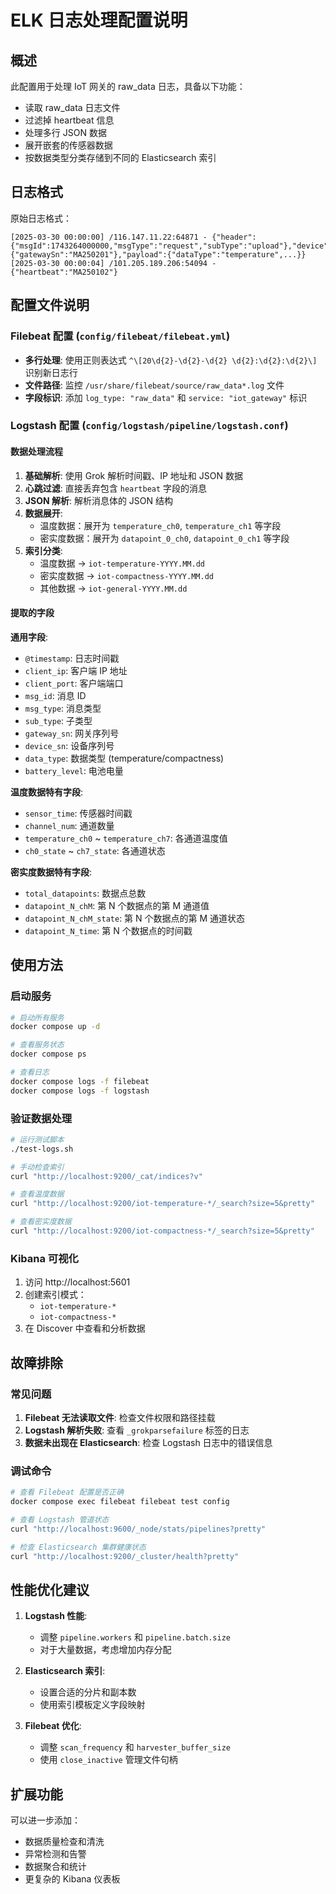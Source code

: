 # ELK 日志处理配置说明

## 概述

此配置用于处理 IoT 网关的 raw_data 日志，具备以下功能：

- 读取 raw_data 日志文件
- 过滤掉 heartbeat 信息
- 处理多行 JSON 数据
- 展开嵌套的传感器数据
- 按数据类型分类存储到不同的 Elasticsearch 索引

## 日志格式

原始日志格式：

```
[2025-03-30 00:00:00] /116.147.11.22:64871 - {"header":{"msgId":1743264000000,"msgType":"request","subType":"upload"},"device":{"gatewaySn":"MA250201"},"payload":{"dataType":"temperature",...}}
[2025-03-30 00:00:04] /101.205.189.206:54094 - {"heartbeat":"MA250102"}
```

## 配置文件说明

### Filebeat 配置 (`config/filebeat/filebeat.yml`)

- **多行处理**: 使用正则表达式 `^\[20\d{2}-\d{2}-\d{2} \d{2}:\d{2}:\d{2}\]` 识别新日志行
- **文件路径**: 监控 `/usr/share/filebeat/source/raw_data*.log` 文件
- **字段标识**: 添加 `log_type: "raw_data"` 和 `service: "iot_gateway"` 标识

### Logstash 配置 (`config/logstash/pipeline/logstash.conf`)

#### 数据处理流程

1. **基础解析**: 使用 Grok 解析时间戳、IP 地址和 JSON 数据
2. **心跳过滤**: 直接丢弃包含 `heartbeat` 字段的消息
3. **JSON 解析**: 解析消息体的 JSON 结构
4. **数据展开**:
   - 温度数据：展开为 `temperature_ch0`, `temperature_ch1` 等字段
   - 密实度数据：展开为 `datapoint_0_ch0`, `datapoint_0_ch1` 等字段
5. **索引分类**:
   - 温度数据 → `iot-temperature-YYYY.MM.dd`
   - 密实度数据 → `iot-compactness-YYYY.MM.dd`
   - 其他数据 → `iot-general-YYYY.MM.dd`

#### 提取的字段

**通用字段**:

- `@timestamp`: 日志时间戳
- `client_ip`: 客户端 IP 地址
- `client_port`: 客户端端口
- `msg_id`: 消息 ID
- `msg_type`: 消息类型
- `sub_type`: 子类型
- `gateway_sn`: 网关序列号
- `device_sn`: 设备序列号
- `data_type`: 数据类型 (temperature/compactness)
- `battery_level`: 电池电量

**温度数据特有字段**:

- `sensor_time`: 传感器时间戳
- `channel_num`: 通道数量
- `temperature_ch0` ~ `temperature_ch7`: 各通道温度值
- `ch0_state` ~ `ch7_state`: 各通道状态

**密实度数据特有字段**:

- `total_datapoints`: 数据点总数
- `datapoint_N_chM`: 第 N 个数据点的第 M 通道值
- `datapoint_N_chM_state`: 第 N 个数据点的第 M 通道状态
- `datapoint_N_time`: 第 N 个数据点的时间戳

## 使用方法

### 启动服务

```bash
# 启动所有服务
docker compose up -d

# 查看服务状态
docker compose ps

# 查看日志
docker compose logs -f filebeat
docker compose logs -f logstash
```

### 验证数据处理

```bash
# 运行测试脚本
./test-logs.sh

# 手动检查索引
curl "http://localhost:9200/_cat/indices?v"

# 查看温度数据
curl "http://localhost:9200/iot-temperature-*/_search?size=5&pretty"

# 查看密实度数据
curl "http://localhost:9200/iot-compactness-*/_search?size=5&pretty"
```

### Kibana 可视化

1. 访问 http://localhost:5601
2. 创建索引模式：
   - `iot-temperature-*`
   - `iot-compactness-*`
3. 在 Discover 中查看和分析数据

## 故障排除

### 常见问题

1. **Filebeat 无法读取文件**: 检查文件权限和路径挂载
2. **Logstash 解析失败**: 查看 `_grokparsefailure` 标签的日志
3. **数据未出现在 Elasticsearch**: 检查 Logstash 日志中的错误信息

### 调试命令

```bash
# 查看 Filebeat 配置是否正确
docker compose exec filebeat filebeat test config

# 查看 Logstash 管道状态
curl "http://localhost:9600/_node/stats/pipelines?pretty"

# 检查 Elasticsearch 集群健康状态
curl "http://localhost:9200/_cluster/health?pretty"
```

## 性能优化建议

1. **Logstash 性能**:

   - 调整 `pipeline.workers` 和 `pipeline.batch.size`
   - 对于大量数据，考虑增加内存分配

2. **Elasticsearch 索引**:

   - 设置合适的分片和副本数
   - 使用索引模板定义字段映射

3. **Filebeat 优化**:
   - 调整 `scan_frequency` 和 `harvester_buffer_size`
   - 使用 `close_inactive` 管理文件句柄

## 扩展功能

可以进一步添加：

- 数据质量检查和清洗
- 异常检测和告警
- 数据聚合和统计
- 更复杂的 Kibana 仪表板
